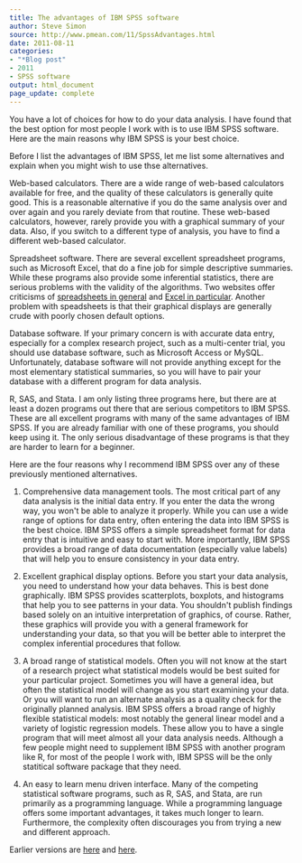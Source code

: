 ```yaml
---
title: The advantages of IBM SPSS software
author: Steve Simon
source: http://www.pmean.com/11/SpssAdvantages.html
date: 2011-08-11
categories:
- "*Blog post"
- 2011
- SPSS software
output: html_document
page_update: complete
---
```


You have a lot of choices for how to do your data analysis. I have found that the best option for most people I work with is to use IBM SPSS software. Here are the main reasons why IBM SPSS is your best choice.

<!---More--->

Before I list the advantages of IBM SPSS, let me list some alternatives and explain when you might wish to use thse alternatives.

Web-based calculators. There are a wide range of web-based calculators available for free, and the quality of these calculators is generally quite good. This is a reasonable alternative if you do the same analysis over and over again and you rarely deviate from that routine. These web-based calculators, however, rarely provide you with a graphical summary of your data. Also, if you switch to a different type of analysis, you have to find a different web-based calculator.

Spreadsheet software. There are several excellent spreadsheet programs, such as Microsoft Excel, that do a fine job for simple descriptive summaries. While these programs also provide some inferential statistics, there are serious problems with the validity of the algorithms. Two websites offer criticisms of [spreadsheets in general][bur1] and [Excel in particular][cry1]. Another problem with speadsheets is that their graphical displays are generally crude with poorly chosen default options.

Database software. If your primary concern is with accurate data entry, especially for a complex research project, such as a multi-center trial, you should use database software, such as Microsoft Access or MySQL. Unfortunately, database software will not provide anything except for the most elementary statistical summaries, so you will have to pair your database with a different program for data analysis.

R, SAS, and Stata. I am only listing three programs here, but there are at least a dozen programs out there that are serious competitors to IBM SPSS. These are all excellent programs with many of the same advantages of IBM SPSS. If you are already familiar with one of these programs, you should keep using it. The only serious disadvantage of these programs is that they are harder to learn for a beginner.

Here are the four reasons why I recommend IBM SPSS over any of these previously mentioned alternatives.

1. Comprehensive data management tools. The most critical part of any data analysis is the initial data entry. If you enter the data the wrong way, you won't be able to analyze it properly. While you can use a wide range of options for data entry, often entering the data into IBM SPSS is the best choice. IBM SPSS offers a simple spreadsheet format for data entry that is intuitive and easy to start with. More importantly, IBM SPSS provides a broad range of data documentation (especially value labels) that will help you to ensure consistency in your data entry.

2. Excellent graphical display options. Before you start your data analysis, you need to understand how your data behaves. This is best done graphically. IBM SPSS provides scatterplots, boxplots, and histograms that help you to see patterns in your data. You shouldn't publish findings based solely on an intuitive interpretation of graphics, of course. Rather, these graphics will provide you with a general framework for understanding your data, so that you will be better able to interpret the complex inferential procedures that follow.

3. A broad range of statistical models. Often you will not know at the start of a research project what statistical models would be best suited for your particular project. Sometimes you will have a general idea, but often the statistical model will change as you start examining your data. Or you will want to run an alternate analysis as a quality check for the originally planned analysis. IBM SPSS offers a broad range of highly flexible statistical models: most notably the general linear model and a variety of logistic regression models. These allow you to have a single program that will meet almost all your data analysis needs. Although a few people might need to supplement IBM SPSS with another program like R, for most of the people I work with, IBM SPSS will be the only statitical software package that they need.

4. An easy to learn menu driven interface. Many of the competing statistical software programs, such as R, SAS, and Stata, are run primarily as a programming language. While a programming language offers some important advantages, it takes much longer to learn. Furthermore, the complexity often discourages you from trying a new and different approach.

Earlier versions are [here][sim1] and [here][sim2].

[sim1]: http://www.pmean.com/11/SpssAdvantages.html
[sim2]: http://new.pmean.com/spss-advantages/

[bur1]: www.burns-stat.com/pages/Tutor/spreadsheet_addiction.html
[cry1]: http://www.cs.uiowa.edu/~jcryer/JSMTalk2001.pdf.

